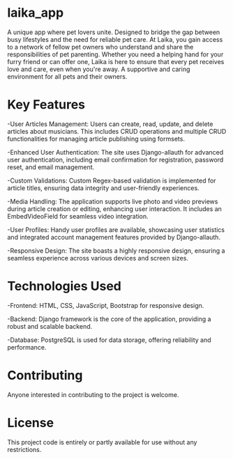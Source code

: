# laika_app

A unique app where pet lovers unite. Designed to bridge the gap between busy lifestyles and the need for reliable pet care. At Laika, you gain access to a network of fellow pet owners who understand and share the responsibilities of pet parenting. Whether you need a helping hand for your furry friend or can offer one, Laika is here to ensure that every pet receives love and care, even when you're away. A supportive and caring environment for all pets and their owners.

# Key Features

-User Articles Management: Users can create, read, update, and delete articles about musicians. This includes CRUD operations and multiple CRUD functionalities for managing article publishing using formsets.

-Enhanced User Authentication: The site uses Django-allauth for advanced user authentication, including email confirmation for registration, password reset, and email management.

-Custom Validations: Custom Regex-based validation is implemented for article titles, ensuring data integrity and user-friendly experiences.

-Media Handling: The application supports live photo and video previews during article creation or editing, enhancing user interaction. It includes an EmbedVideoField for seamless video integration.

-User Profiles: Handy user profiles are available, showcasing user statistics and integrated account management features provided by Django-allauth.

-Responsive Design: The site boasts a highly responsive design, ensuring a seamless experience across various devices and screen sizes.

# Technologies Used

-Frontend: HTML, CSS, JavaScript, Bootstrap for responsive design.

-Backend: Django framework is the core of the application, providing a robust and scalable backend.

-Database: PostgreSQL is used for data storage, offering reliability and performance.

# Contributing

Anyone interested in contributing to the project is welcome.

# License

This project code is entirely or partly available for use without any restrictions.
